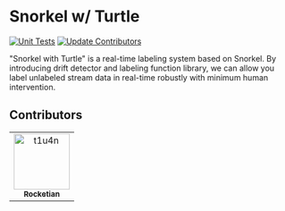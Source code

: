 # Snorkel w/ Turtle

[![Unit Tests](https://github.com/t1u4n/snorkel-with-turtle/actions/workflows/unit_test.yaml/badge.svg?branch=main)](https://github.com/t1u4n/snorkel-with-turtle/actions/workflows/unit_test.yaml)
[![Update Contributors](https://github.com/t1u4n/snorkel-with-turtle/actions/workflows/update_contributor.yaml/badge.svg)](https://github.com/t1u4n/snorkel-with-turtle/actions/workflows/update_contributor.yaml)

"Snorkel with Turtle" is a real-time labeling system based on Snorkel. By introducing drift detector and labeling function library, we can allow you label unlabeled stream data in real-time robustly with minimum human intervention.

## Contributors

<!-- readme: contributors -start -->
<table>
<tr>
    <td align="center">
        <a href="https://github.com/t1u4n">
            <img src="https://avatars.githubusercontent.com/u/109491891?v=4" width="100;" alt="t1u4n"/>
            <br />
            <sub><b>Rocketian</b></sub>
        </a>
    </td></tr>
</table>
<!-- readme: contributors -end -->